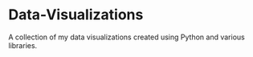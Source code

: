 # Data-Visualizations
A collection of my data visualizations created using Python and various libraries.
